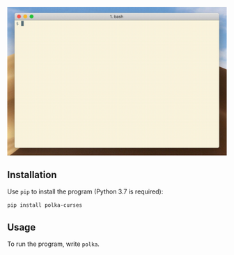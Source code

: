 ![](./images/install_and_usage.gif)

## Installation

Use `pip` to install the program (Python 3.7 is required):

```bash
pip install polka-curses
```

## Usage

To run the program, write `polka`.
